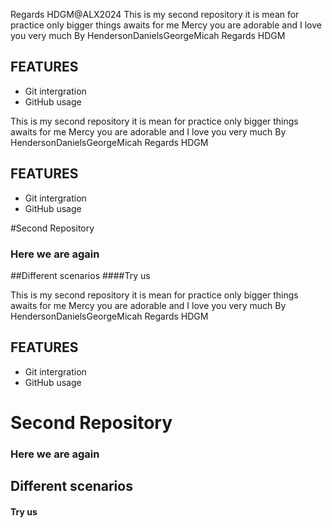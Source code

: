 Regards HDGM@ALX2024
This is my second repository
it is mean for practice only
bigger things awaits for me
Mercy you are adorable and I love you very much
By HendersonDanielsGeorgeMicah
Regards HDGM
## FEATURES
- Git intergration
- GitHub usage


This is my second repository
it is mean for practice only
bigger things awaits for me
Mercy you are adorable and I love you very much
By HendersonDanielsGeorgeMicah
Regards HDGM
## FEATURES
- Git intergration
- GitHub usage


#Second Repository
### Here we are again
##Different scenarios
####Try us

This is my second repository
it is mean for practice only
bigger things awaits for me
Mercy you are adorable and I love you very much
By HendersonDanielsGeorgeMicah
Regards HDGM
## FEATURES
- Git intergration
- GitHub usage


# Second Repository
### Here we are again
## Different scenarios
#### Try us

